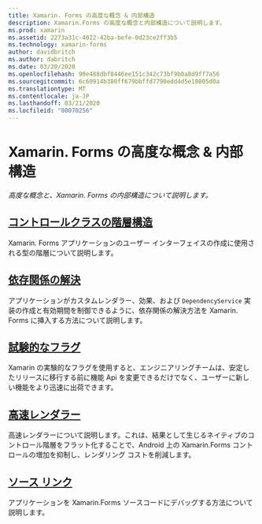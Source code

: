 ```yaml
---
title: Xamarin. Forms の高度な概念 & 内部構造
description: Xamarin.Forms の高度な概念と内部構造について説明します。
ms.prod: xamarin
ms.assetid: 2273a31c-4022-42ba-befe-0d23ce2ff3b5
ms.technology: xamarin-forms
author: davidbritch
ms.author: dabritch
ms.date: 03/20/2020
ms.openlocfilehash: 98e488dbf8446ee151c342c73bf9b0a8d9ff7a56
ms.sourcegitcommit: 6c60914b380ff679bbffd7790edd4d5e18005d0a
ms.translationtype: MT
ms.contentlocale: ja-JP
ms.lasthandoff: 03/21/2020
ms.locfileid: "80070256"
---
```

# <a name="xamarinforms-advanced-concepts--internals"></a>Xamarin. Forms の高度な概念 & 内部構造

_高度な概念と、Xamarin. Forms の内部構造について説明します。_

## <a name="controls-class-hierarchy"></a>[コントロールクラスの階層構造](class-hierarchy.md)

Xamarin. Forms アプリケーションのユーザー インターフェイスの作成に使用される型の階層について説明します。

## <a name="dependency-resolution"></a>[依存関係の解決](dependency-resolution.md)

アプリケーションがカスタムレンダラー、効果、および `DependencyService` 実装の作成と有効期間を制御できるように、依存関係の解決方法を Xamarin. Forms に挿入する方法について説明します。

## <a name="experimental-flags"></a>[試験的なフラグ](experimental-flags.md)

Xamarin の実験的なフラグを使用すると、エンジニアリングチームは、安定したリリースに移行する前に機能 Api を変更できるだけでなく、ユーザーに新しい機能をより迅速に出荷できます。

## <a name="fast-renderers"></a>[高速レンダラー](fast-renderers.md)

高速レンダラーについて説明します。これは、結果として生じるネイティブのコントロール階層をフラット化することで、Android 上の Xamarin.Forms コントロールの増加を抑制し、レンダリング コストを削減します。

## <a name="source-link"></a>[ソース リンク](sourcelink.md)

アプリケーションを Xamarin.Forms ソースコードにデバッグする方法について説明します。
